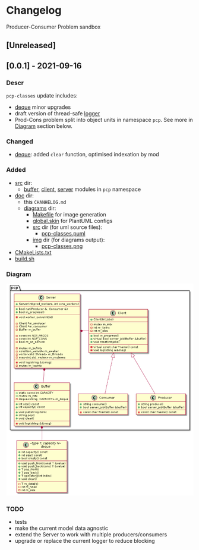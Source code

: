 # Changelog
Producer-Consumer Problem sandbox

## [Unreleased]

## [0.0.1] - 2021-09-16

### Descr
`pcp-classes` update includes:  
- [deque](../src/deque.hpp) minor upgrades
- draft version of thread-safe [logger](../src/logger.hpp)  
- Prod-Cons problem split into object units in namespace `pcp`. See more in [Diagram](#Diagram) section below.  

### Changed
- [deque](../src/deque.hpp): added `clear` function, optimised indexation by mod  

### Added
- [src](../src/) dir:
    - [buffer](../src/pcp-buffer.hpp), [client](../src/pcp-client.hpp), [server](../src/pcp-server.hpp) modules in `pcp` namespace
- [doc](.) dir:
    - this `CHANHELOG.md`
    - [diagrams](diagrams/) dir:
        - [Makefile](diagrams/Makefile) for image generation
        - [global.skin](diagrams/global.skin) for PlantUML configs
        - [src](diagrams/src) dir (for uml source files):  
            - [pcp-classes.puml](diagrams/src/pcp-classes.puml)
        - [img](diagrams/img) dir (for diagrams output):  
            - [pcp-classes.png](diagrams/img/pcp-classes.png)
- [CMakeLists.txt](../CMakeLists.txt)
- [build.sh](../build.sh)  

### Diagram

![pcp-classes.png](diagrams/img/pcp-classes.png)  

### TODO
- tests
- make the current model data agnostic
- extend the Server to work with multiple producers/consumers
- upgrade or replace the current logger to reduce blocking